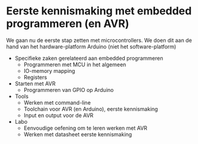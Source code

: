 # Eerste kennismaking met embedded programmeren (en AVR)

We gaan nu de eerste stap zetten met microcontrollers.
We doen dit aan de hand van het hardware-platform Arduino (niet het software-platform) 

* Specifieke zaken gerelateerd aan embedded programmeren
    * Programmeren met MCU in het algemeen
    * IO-memory mapping
    * Registers
* Starten met AVR
    * Programmeren van GPIO op Arduino
* Tools
    * Werken met command-line
    * Toolchain voor AVR (en Arduino), eerste kennismaking
    * Input en output voor de AVR
* Labo
    * Eenvoudige oefening om te leren werken met AVR
    * Werken met datasheet eerste kennismaking 
